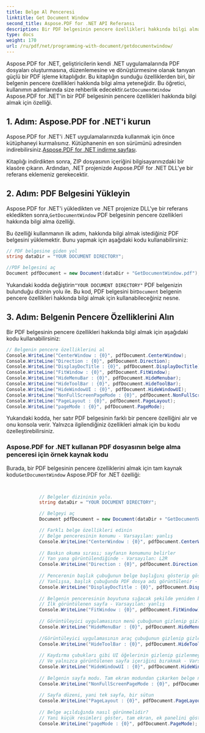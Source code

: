 ```yaml
---
title: Belge Al Penceresi
linktitle: Get Document Window
second_title: Aspose.PDF for .NET API Referansı
description: Bir PDF belgesinin pencere özellikleri hakkında bilgi almak için Aspose.PDF for .NET'in GetDocumentWindow özelliğini nasıl kullanacağınızı öğrenin.
type: docs
weight: 170
url: /ru/pdf/net/programming-with-document/getdocumentwindow/
---
```


 Aspose.PDF for .NET, geliştiricilerin kendi .NET uygulamalarında PDF dosyaları oluşturmasına, düzenlemesine ve dönüştürmesine olanak tanıyan güçlü bir PDF işleme kitaplığıdır. Bu kitaplığın sunduğu özelliklerden biri, bir belgenin pencere özellikleri hakkında bilgi alma yeteneğidir. Bu öğretici, kullanımın adımlarında size rehberlik edecektir.`GetDocumentWindow` Aspose.PDF for .NET'in bir PDF belgesinin pencere özellikleri hakkında bilgi almak için özelliği.

## 1. Adım: Aspose.PDF for .NET'i kurun

 Aspose.PDF for .NET'i .NET uygulamalarınızda kullanmak için önce kütüphaneyi kurmalısınız. Kütüphanenin en son sürümünü adresinden indirebilirsiniz.[Aspose.PDF for .NET indirme sayfası](https://releases.aspose.com/pdf/net).

Kitaplığı indirdikten sonra, ZIP dosyasının içeriğini bilgisayarınızdaki bir klasöre çıkarın. Ardından, .NET projenizde Aspose.PDF for .NET DLL'ye bir referans eklemeniz gerekecektir.

## 2. Adım: PDF Belgesini Yükleyin

 Aspose.PDF for .NET'i yükledikten ve .NET projenize DLL'ye bir referans ekledikten sonra,`GetDocumentWindow` PDF belgesinin pencere özellikleri hakkında bilgi alma özelliği.

Bu özelliği kullanmanın ilk adımı, hakkında bilgi almak istediğiniz PDF belgesini yüklemektir. Bunu yapmak için aşağıdaki kodu kullanabilirsiniz:

```csharp
// PDF belgesine giden yol
string dataDir = "YOUR DOCUMENT DIRECTORY";

//PDF belgesini aç
Document pdfDocument = new Document(dataDir + "GetDocumentWindow.pdf");
```

 Yukarıdaki kodda değiştirin`"YOUR DOCUMENT DIRECTORY"` PDF belgenizin bulunduğu dizinin yolu ile. Bu kod, PDF belgesini bir`Document` belgenin pencere özellikleri hakkında bilgi almak için kullanabileceğiniz nesne.

## 3. Adım: Belgenin Pencere Özelliklerini Alın

Bir PDF belgesinin pencere özellikleri hakkında bilgi almak için aşağıdaki kodu kullanabilirsiniz:

```csharp
// Belgenin pencere özelliklerini al
Console.WriteLine("CenterWindow : {0}", pdfDocument.CenterWindow);
Console.WriteLine("Direction : {0}", pdfDocument.Direction);
Console.WriteLine("DisplayDocTitle : {0}", pdfDocument.DisplayDocTitle);
Console.WriteLine("FitWindow : {0}", pdfDocument.FitWindow);
Console.WriteLine("HideMenuBar : {0}", pdfDocument.HideMenubar);
Console.WriteLine("HideToolBar : {0}", pdfDocument.HideToolBar);
Console.WriteLine("HideWindowUI : {0}", pdfDocument.HideWindowUI);
Console.WriteLine("NonFullScreenPageMode : {0}", pdfDocument.NonFullScreenPageMode);
Console.WriteLine("PageLayout : {0}", pdfDocument.PageLayout);
Console.WriteLine("pageMode : {0}", pdfDocument.PageMode);
```

Yukarıdaki kodda, her satır PDF belgesinin farklı bir pencere özelliğini alır ve onu konsola verir. Yalnızca ilgilendiğiniz özellikleri almak için bu kodu özelleştirebilirsiniz.

### Aspose.PDF for .NET kullanan PDF dosyasının belge alma penceresi için örnek kaynak kodu 

 Burada, bir PDF belgesinin pencere özelliklerini almak için tam kaynak kodu`GetDocumentWindow` Aspose.PDF for .NET özelliği:

```csharp

            
            // Belgeler dizininin yolu.
            string dataDir = "YOUR DOCUMENT DIRECTORY";

            // Belgeyi aç
            Document pdfDocument = new Document(dataDir + "GetDocumentWindow.pdf");

            // Farklı belge özellikleri edinin
            // Belge penceresinin konumu - Varsayılan: yanlış
            Console.WriteLine("CenterWindow : {0}", pdfDocument.CenterWindow);
   
            // Baskın okuma sırası; sayfanın konumunu belirler
            // Yan yana görüntülendiğinde - Varsayılan: L2R
            Console.WriteLine("Direction : {0}", pdfDocument.Direction);
            
            // Pencerenin başlık çubuğunun belge başlığını gösterip göstermeyeceği
            // Yanlışsa, başlık çubuğunda PDF dosya adı görüntülenir - Varsayılan: yanlış
            Console.WriteLine("DisplayDocTitle : {0}", pdfDocument.DisplayDocTitle);
            
            // Belgenin penceresinin boyutuna sığacak şekilde yeniden boyutlandırılıp boyutlandırılmayacağı
            // İlk görüntülenen sayfa - Varsayılan: yanlış
            Console.WriteLine("FitWindow : {0}", pdfDocument.FitWindow);
            
            // Görüntüleyici uygulamasının menü çubuğunun gizlenip gizlenmeyeceği - Varsayılan: false
            Console.WriteLine("HideMenuBar : {0}", pdfDocument.HideMenubar);
            
            //Görüntüleyici uygulamasının araç çubuğunun gizlenip gizlenmeyeceği - Varsayılan: false
            Console.WriteLine("HideToolBar : {0}", pdfDocument.HideToolBar);
            
            // Kaydırma çubukları gibi UI öğelerinin gizlenip gizlenmeyeceği
            // Ve yalnızca görüntülenen sayfa içeriğini bırakmak - Varsayılan: false
            Console.WriteLine("HideWindowUI : {0}", pdfDocument.HideWindowUI);
            
            // Belgenin sayfa modu. Tam ekran modundan çıkarken belge nasıl görüntülenir?
            Console.WriteLine("NonFullScreenPageMode : {0}", pdfDocument.NonFullScreenPageMode);
            
            // Sayfa düzeni, yani tek sayfa, bir sütun
            Console.WriteLine("PageLayout : {0}", pdfDocument.PageLayout);
            
            // Belge açıldığında nasıl görünmelidir?
            // Yani küçük resimleri göster, tam ekran, ek panelini göster
            Console.WriteLine("pageMode : {0}", pdfDocument.PageMode);
            
        
```
